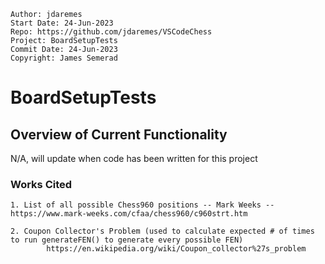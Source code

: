 ﻿```
Author: jdaremes
Start Date: 24-Jun-2023
Repo: https://github.com/jdaremes/VSCodeChess
Project: BoardSetupTests
Commit Date: 24-Jun-2023
Copyright: James Semerad
```
# BoardSetupTests


## Overview of Current Functionality

N/A, will update when code has been written for this project

### Works Cited

	1. List of all possible Chess960 positions -- Mark Weeks -- https://www.mark-weeks.com/cfaa/chess960/c960strt.htm
	
	2. Coupon Collector's Problem (used to calculate expected # of times to run generateFEN() to generate every possible FEN)
			https://en.wikipedia.org/wiki/Coupon_collector%27s_problem
